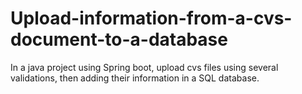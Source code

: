 # Upload-information-from-a-cvs-document-to-a-database
In a java project using Spring boot, upload cvs files using several validations, then adding their information in a SQL database. 
